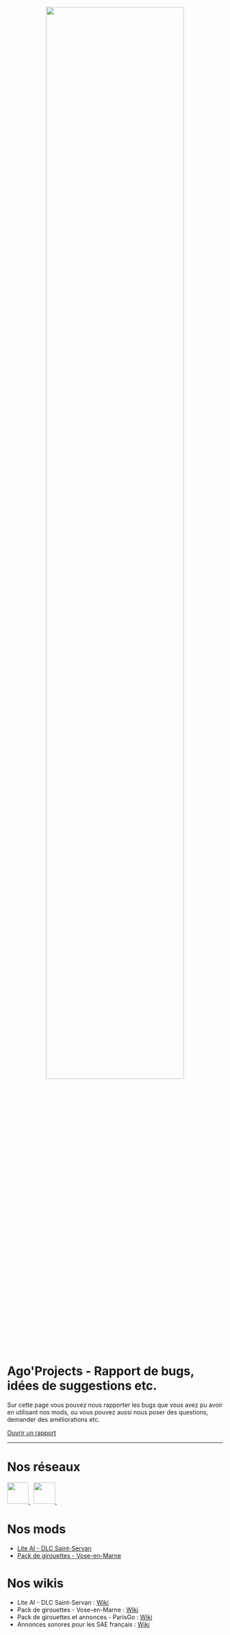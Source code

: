 <p align="center">
  <img width="80%" height="80%" src="https://github.com/AgoProjects/agoprojects-omsi2/assets/46968067/700cc5e6-0783-4556-8c0e-a7858d35401a">
</p>

# Ago'Projects - Rapport de bugs, idées de suggestions etc.

Sur cette page vous pouvez nous rapporter les bugs que vous avez pu avoir en utilisant nos mods, ou vous pouvez aussi nous poser des questions, demander des améliorations etc.

[Ouvrir un rapport](https://github.com/AgoProjects/agoprojects-omsi2/issues/new/choose)

***

# Nos réseaux 

<p align="left">
    <a href="https://twitter.com/ago_projects">
        <img height="50px" src="https://github.com/AgoProjects/agoprojects-omsi2/assets/46968067/1af885da-9363-4fee-b3e1-2654343859cd" />
    </a>&nbsp;
    <a href="https://www.instagram.com/agoprojects_omsi2/">
        <img height="50px" src="https://github.com/AgoProjects/agoprojects-omsi2/assets/46968067/1e2f99a6-7ac4-4ca0-ab08-d84be60c443a" />
    </a>&nbsp;
</p>

# Nos mods

- [Lite AI - DLC Saint-Servan](https://omsistuff.fr/pack/lite-ai-dlc-saint-servan/918?ref=copy_url&ref_label=from_logged_user&ref_value=9ec50e64a4a5f03075dab5d6dd063a85)
- [Pack de girouettes - Vose-en-Marne](https://omsistuff.fr/tous-les-bus-du-monde/pack-girouettes-vose-en-marne/923?ref=copy_url&ref_label=from_logged_user&ref_value=9ec50e64a4a5f03075dab5d6dd063a85)

# Nos wikis

- Lite AI - DLC Saint-Servan : [Wiki](https://github.com/AgoProjects/agoprojects-omsi2/wiki/Lite-AI---DLC-Saint-Servan)
- Pack de girouettes - Vose-en-Marne : [Wiki](https://github.com/AgoProjects/agoprojects-omsi2/wiki/Pack-de-girouettes-pour-Vose-en-Marne)
- Pack de girouettes et annonces - ParisGo : [Wiki](https://github.com/AgoProjects/agoprojects-omsi2/wiki/Pack-de-girouettes-et-annonces-pour-ParisGo)
- Annonces sonores pour les SAE français : [Wiki](https://github.com/AgoProjects/agoprojects-omsi2/wiki/Annonces-sonores-sur-les-SAE-fran%C3%A7ais)
